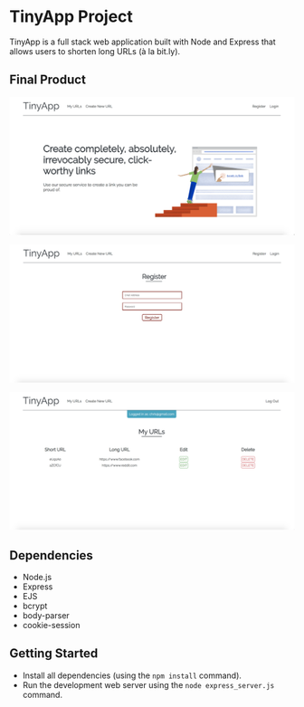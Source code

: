 # TinyApp Project

TinyApp is a full stack web application built with Node and Express that allows users to shorten long URLs (à la bit.ly).

## Final Product

!["The home page of the app (not responsive at the moment). Image 'borrowed' from bit.ly"](public/images/home.png "Home Page")

!["The registering page"](public/images/register.png "Register Page")

!["The main user URL page"](public/images/urls.png "URL Page")

## Dependencies

- Node.js
- Express
- EJS
- bcrypt
- body-parser
- cookie-session

## Getting Started

- Install all dependencies (using the `npm install` command).
- Run the development web server using the `node express_server.js` command.